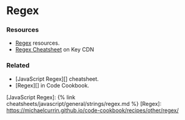# Regex


### Resources

- [Regex](https://michaelcurrin.github.io/dev-resources/resources/other/regex/) resources.
- [Regex Cheatsheet](https://www.keycdn.com/support/regex-cheatsheet) on Key CDN

### Related

- [JavaScript Regex][] cheatsheet.
- [Regex][] in Code Cookbook.

[JavaScript Regex]: {% link cheatsheets/javascript/general/strings/regex.md %}
[Regex]: https://michaelcurrin.github.io/code-cookbook/recipes/other/regex/
